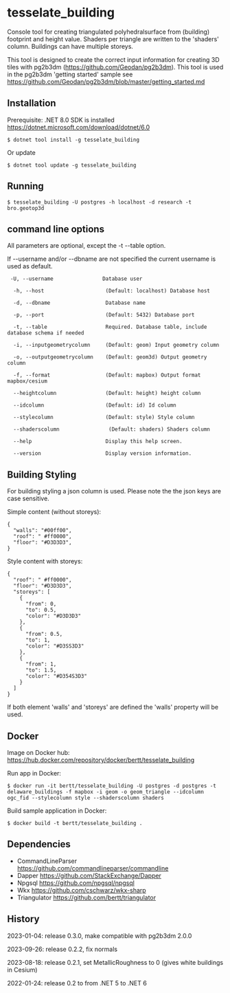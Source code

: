 # tesselate_building

Console tool for creating triangulated polyhedralsurface from (building) footprint and height value. Shaders per triangle are written to the 'shaders' column. Buildings can have multiple storeys.

This tool is designed to create the correct input information for creating 3D tiles with pg2b3dm (https://github.com/Geodan/pg2b3dm). This tool is used in the pg2b3dm 'getting started' sample see https://github.com/Geodan/pg2b3dm/blob/master/getting_started.md

## Installation


Prerequisite: .NET 8.0 SDK is installed https://dotnet.microsoft.com/download/dotnet/6.0

```
$ dotnet tool install -g tesselate_building
```

Or update

```
$ dotnet tool update -g tesselate_building
```


## Running

```
$ tesselate_building -U postgres -h localhost -d research -t bro.geotop3d
```

## command line options

All parameters are optional, except the -t --table option.

If --username and/or --dbname are not specified the current username is used as default.

```
 -U, --username                Database user

  -h, --host                    (Default: localhost) Database host

  -d, --dbname                  Database name

  -p, --port                    (Default: 5432) Database port

  -t, --table                   Required. Database table, include database schema if needed

  -i, --inputgeometrycolumn     (Default: geom) Input geometry column

  -o, --outputgeometrycolumn    (Default: geom3d) Output geometry column

  -f, --format                  (Default: mapbox) Output format mapbox/cesium

  --heightcolumn                (Default: height) height column

  --idcolumn                    (Default: id) Id column

  --stylecolumn                 (Default: style) Style column

  --shaderscolumn                (Default: shaders) Shaders column 

  --help                        Display this help screen.

  --version                     Display version information.
  ```

## Building Styling

For building styling a json column is used. Please note the the json keys are case sensitive. 

Simple content (without storeys):

```
{
  "walls": "#00ff00",
  "roof": " #ff0000",
  "floor": "#D3D3D3",
}
```

Style content with storeys:

```
{
  "roof": " #ff0000",
  "floor": "#D3D3D3",
  "storeys": [
    {
      "from": 0,
      "to": 0.5,
      "color": "#D3D3D3"
    },
    {
      "from": 0.5,
      "to": 1,
      "color": "#D3SS3D3"
    },
    {
      "from": 1,
      "to": 1.5,
      "color": "#D354S3D3"
    }
  ]
}
```

If both element 'walls' and 'storeys' are defined the 'walls' property will be used.

## Docker 

Image on Docker hub: https://hub.docker.com/repository/docker/bertt/tesselate_building

Run app in Docker:

```
$ docker run -it bertt/tesselate_building -U postgres -d postgres -t delaware_buildings -f mapbox -i geom -o geom_triangle --idcolumn ogc_fid --stylecolumn style --shaderscolumn shaders
```

Build sample application in Docker:

```
$ docker build -t bertt/tesselate_building .
```

## Dependencies

- CommandLineParser https://github.com/commandlineparser/commandline
- Dapper https://github.com/StackExchange/Dapper
- Npgsql https://github.com/npgsql/npgsql
- Wkx https://github.com/cschwarz/wkx-sharp
- Triangulator https://github.com/bertt/triangulator

## History

2023-01-04: release 0.3.0, make compatible with pg2b3dm 2.0.0

2023-09-26: release 0.2.2, fix normals

2023-08-18: release 0.2.1, set MetallicRoughness to 0 (gives white buildings in Cesium)

2022-01-24: release 0.2 to from .NET 5 to .NET 6
